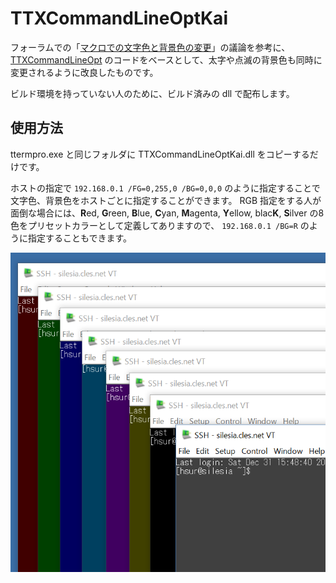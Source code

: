 # TTXCommandLineOptKai

フォーラムでの「[マクロでの文字色と背景色の変更](https://ja.osdn.net/projects/ttssh2/forums/5841/21746/ "マクロでの文字色と背景色の変更")」の議論を参考に、[TTXCommandLineOpt](https://ja.osdn.net/projects/ttssh2/scm/svn/tree/head/tags/teraterm-4_86/TTXSamples/TTXCommandLineOpt/ "TTXCommandLineOpt") のコードをベースとして、太字や点滅の背景色も同時に変更されるように改良したものです。

ビルド環境を持っていない人のために、ビルド済みの dll で配布します。

## 使用方法

ttermpro.exe と同じフォルダに TTXCommandLineOptKai.dll をコピーするだけです。

ホストの指定で `192.168.0.1 /FG=0,255,0 /BG=0,0,0` のように指定することで文字色、背景色をホストごとに指定することができます。
RGB 指定をする人が面倒な場合には、**R**ed, **G**reen, **B**lue, **C**yan, **M**agenta, **Y**ellow, blac**K**, **S**ilver の8色をプリセットカラーとして定義してありますので、 `192.168.0.1 /BG=R` のように指定することもできます。

![プリセットカラー](PresetColor.png)